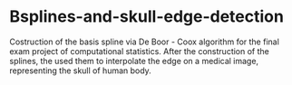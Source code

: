 # Bsplines-and-skull-edge-detection

Costruction of the basis spline via De Boor - Coox algorithm for the final exam project of computational statistics. After the construction of the splines, the used them to interpolate the edge on a medical image, representing the skull of human body.
